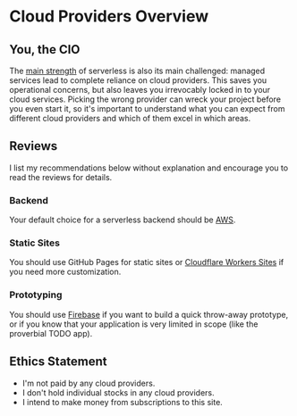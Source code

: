 # Cloud Providers Overview

## You, the CIO

The [main strength](/serverless-stack.md) of serverless is also its main challenged: managed services lead to complete reliance on cloud providers. This saves you operational concerns, but also leaves you irrevocably locked in to your cloud services. Picking the wrong provider can wreck your project before you even start it, so it's important to understand what you can expect from different cloud providers and which of them excel in which areas. 

## Reviews

I list my recommendations below without explanation and encourage you to read the reviews for details.

### Backend

Your default choice for a serverless backend should be [AWS](aws.md).

### Static Sites

You should use GitHub Pages for static sites or [Cloudflare Workers Sites](cloudflare.md) if you need more customization.

### Prototyping

You should use [Firebase](./gcp#firebase) if you want to build a quick throw-away prototype, or if you know that your application is very limited in scope (like the proverbial TODO app).

## Ethics Statement

- I'm not paid by any cloud providers.
- I don't hold individual stocks in any cloud providers.
- I intend to make money from subscriptions to this site.
